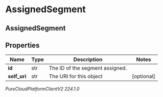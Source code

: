 # AssignedSegment

## AssignedSegment

## Properties

|Name | Type | Description | Notes|
|------------ | ------------- | ------------- | -------------|
| **id** | str | The ID of the segment assigned. | |
| **self_uri** | str | The URI for this object | [optional] |



_PureCloudPlatformClientV2 224.1.0_

